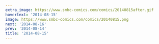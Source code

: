 ```yaml
---
extra_image: https://www.smbc-comics.com/comics/20140815after.gif
hovertext: '2014-08-15'
image: https://www.smbc-comics.com/comics/20140815.png
next: '2014-08-16'
prev: '2014-08-14'
title: '2014-08-15'
---
```

